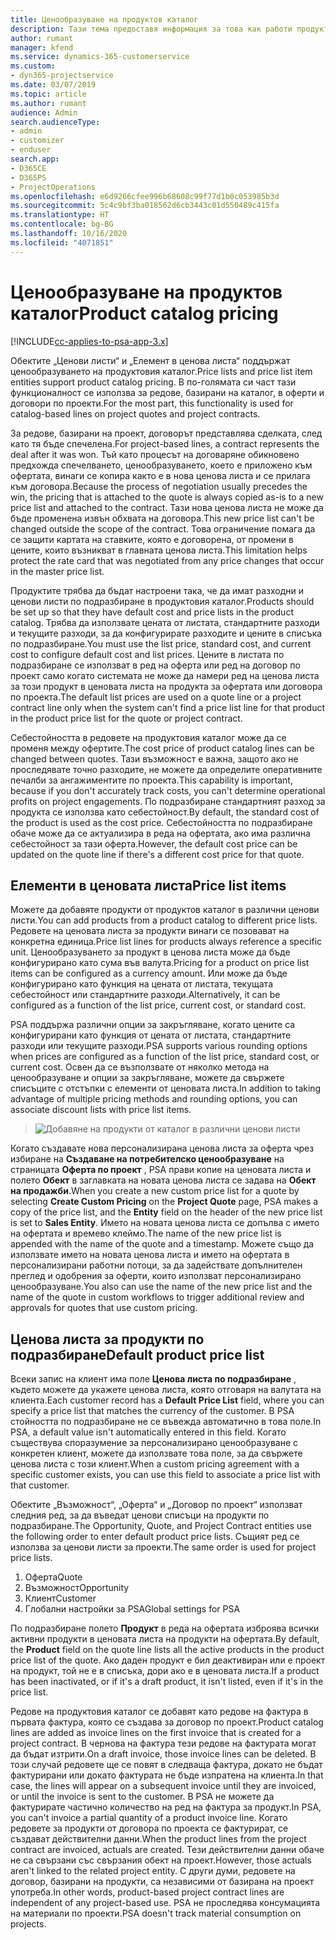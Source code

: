 ```yaml
---
title: Ценообразуване на продуктов каталог
description: Тази тема предоставя информация за това как работи продуктовият каталог в Dynamics 365 Project Service Automation (PSA).
author: rumant
manager: kfend
ms.service: dynamics-365-customerservice
ms.custom:
- dyn365-projectservice
ms.date: 03/07/2019
ms.topic: article
ms.author: rumant
audience: Admin
search.audienceType:
- admin
- customizer
- enduser
search.app:
- D365CE
- D365PS
- ProjectOperations
ms.openlocfilehash: e6d9266cfee996b68608c99f77d1b0c053985b3d
ms.sourcegitcommit: 5c4c9bf3ba018562d6cb3443c01d550489c415fa
ms.translationtype: HT
ms.contentlocale: bg-BG
ms.lasthandoff: 10/16/2020
ms.locfileid: "4071851"
---
```

# <a name="product-catalog-pricing"></a><span data-ttu-id="e9494-103">Ценообразуване на продуктов каталог</span><span class="sxs-lookup"><span data-stu-id="e9494-103">Product catalog pricing</span></span> 

[!INCLUDE[cc-applies-to-psa-app-3.x](../includes/cc-applies-to-psa-app-3x.md)]


<span data-ttu-id="e9494-104">Обектите „Ценови листи“ и „Елемент в ценова листа“ поддържат ценообразуването на продуктовия каталог.</span><span class="sxs-lookup"><span data-stu-id="e9494-104">Price lists and price list item entities support product catalog pricing.</span></span> <span data-ttu-id="e9494-105">В по-голямата си част тази функционалност се използва за редове, базирани на каталог, в оферти и договори по проекти.</span><span class="sxs-lookup"><span data-stu-id="e9494-105">For the most part, this functionality is used for catalog-based lines on project quotes and project contracts.</span></span>

<span data-ttu-id="e9494-106">За редове, базирани на проект, договорът представлява сделката, след като тя бъде спечелена.</span><span class="sxs-lookup"><span data-stu-id="e9494-106">For project-based lines, a contract represents the deal after it was won.</span></span> <span data-ttu-id="e9494-107">Тъй като процесът на договаряне обикновено предхожда спечелването, ценообразуването, което е приложено към офертата, винаги се копира както е в нова ценова листа и се прилага към договора.</span><span class="sxs-lookup"><span data-stu-id="e9494-107">Because the process of negotiation usually precedes the win, the pricing that is attached to the quote is always copied as-is to a new price list and attached to the contract.</span></span> <span data-ttu-id="e9494-108">Тази нова ценова листа не може да бъде променена извън обхвата на договора.</span><span class="sxs-lookup"><span data-stu-id="e9494-108">This new price list can't be changed outside the scope of the contract.</span></span> <span data-ttu-id="e9494-109">Това ограничение помага да се защити картата на ставките, която е договорена, от промени в цените, които възникват в главната ценова листа.</span><span class="sxs-lookup"><span data-stu-id="e9494-109">This limitation helps protect the rate card that was negotiated from any price changes that occur in the master price list.</span></span>

<span data-ttu-id="e9494-110">Продуктите трябва да бъдат настроени така, че да имат разходни и ценови листи по подразбиране в продуктовия каталог.</span><span class="sxs-lookup"><span data-stu-id="e9494-110">Products should be set up so that they have default cost and price lists in the product catalog.</span></span> <span data-ttu-id="e9494-111">Трябва да използвате цената от листата, стандартните разходи и текущите разходи, за да конфигурирате разходите и цените в списъка по подразбиране.</span><span class="sxs-lookup"><span data-stu-id="e9494-111">You must use the list price, standard cost, and current cost to configure default cost and list prices.</span></span> <span data-ttu-id="e9494-112">Цените в листата по подразбиране се използват в ред на оферта или ред на договор по проект само когато системата не може да намери ред на ценова листа за този продукт в ценовата листа на продукта за офертата или договора по проекта.</span><span class="sxs-lookup"><span data-stu-id="e9494-112">The default list prices are used on a quote line or a project contract line only when the system can't find a price list line for that product in the product price list for the quote or project contract.</span></span>

<span data-ttu-id="e9494-113">Себестойността в редовете на продуктовия каталог може да се променя между офертите.</span><span class="sxs-lookup"><span data-stu-id="e9494-113">The cost price of product catalog lines can be changed between quotes.</span></span> <span data-ttu-id="e9494-114">Тази възможност е важна, защото ако не проследявате точно разходите, не можете да определите оперативните печалби за ангажиментите по проекта.</span><span class="sxs-lookup"><span data-stu-id="e9494-114">This capability is important, because if you don't accurately track costs, you can't determine operational profits on project engagements.</span></span> <span data-ttu-id="e9494-115">По подразбиране стандартният разход за продукта се използва като себестойност.</span><span class="sxs-lookup"><span data-stu-id="e9494-115">By default, the standard cost of the product is used as the cost price.</span></span> <span data-ttu-id="e9494-116">Себестойността по подразбиране обаче може да се актуализира в реда на офертата, ако има различна себестойност за тази оферта.</span><span class="sxs-lookup"><span data-stu-id="e9494-116">However, the default cost price can be updated on the quote line if there's a different cost price for that quote.</span></span>

## <a name="price-list-items"></a><span data-ttu-id="e9494-117">Елементи в ценовата листа</span><span class="sxs-lookup"><span data-stu-id="e9494-117">Price list items</span></span>

<span data-ttu-id="e9494-118">Можете да добавяте продукти от продуктов каталог в различни ценови листи.</span><span class="sxs-lookup"><span data-stu-id="e9494-118">You can add products from a product catalog to different price lists.</span></span> <span data-ttu-id="e9494-119">Редовете на ценовата листа за продукти винаги се позовават на конкретна единица.</span><span class="sxs-lookup"><span data-stu-id="e9494-119">Price list lines for products always reference a specific unit.</span></span> <span data-ttu-id="e9494-120">Ценообразуването за продукт в ценова листа може да бъде конфигурирано като сума във валута.</span><span class="sxs-lookup"><span data-stu-id="e9494-120">Pricing for a product on price list items can be configured as a currency amount.</span></span> <span data-ttu-id="e9494-121">Или може да бъде конфигурирано като функция на цената от листата, текущата себестойност или стандартните разходи.</span><span class="sxs-lookup"><span data-stu-id="e9494-121">Alternatively, it can be configured as a function of the list price, current cost, or standard cost.</span></span>

<span data-ttu-id="e9494-122">PSA поддържа различни опции за закръгляване, когато цените са конфигурирани като функция от цената от листата, стандартните разходи или текущите разходи.</span><span class="sxs-lookup"><span data-stu-id="e9494-122">PSA supports various rounding options when prices are configured as a function of the list price, standard cost, or current cost.</span></span> <span data-ttu-id="e9494-123">Освен да се възползвате от няколко метода на ценообразуване и опции за закръгляване, можете да свържете списъците с отстъпки с елементи от ценовата листа.</span><span class="sxs-lookup"><span data-stu-id="e9494-123">In addition to taking advantage of multiple pricing methods and rounding options, you can associate discount lists with price list items.</span></span> 

> ![Добавяне на продукти от каталог в различни ценови листи](media/basic-guide-16.png)

<span data-ttu-id="e9494-125">Когато създавате нова персонализирана ценова листа за оферта чрез избиране на **Създаване на потребителско ценообразуване** на страницата **Оферта по проект** , PSA прави копие на ценовата листа и полето **Обект** в заглавката на новата ценова листа се задава на **Обект на продажби**.</span><span class="sxs-lookup"><span data-stu-id="e9494-125">When you create a new custom price list for a quote by selecting **Create Custom Pricing** on the **Project Quote** page, PSA makes a copy of the price list, and the **Entity** field on the header of the new price list is set to **Sales Entity**.</span></span> <span data-ttu-id="e9494-126">Името на новата ценова листа се допълва с името на офертата и времево клеймо.</span><span class="sxs-lookup"><span data-stu-id="e9494-126">The name of the new price list is appended with the name of the quote and a timestamp.</span></span> <span data-ttu-id="e9494-127">Можете също да използвате името на новата ценова листа и името на офертата в персонализирани работни потоци, за да задействате допълнителен преглед и одобрения за оферти, които използват персонализирано ценообразуване.</span><span class="sxs-lookup"><span data-stu-id="e9494-127">You also can use the name of the new price list and the name of the quote in custom workflows to trigger additional review and approvals for quotes that use custom pricing.</span></span>

 
## <a name="default-product-price-list"></a><span data-ttu-id="e9494-128">Ценова листа за продукти по подразбиране</span><span class="sxs-lookup"><span data-stu-id="e9494-128">Default product price list</span></span>
<span data-ttu-id="e9494-129">Всеки запис на клиент има поле **Ценова листа по подразбиране** , където можете да укажете ценова листа, която отговаря на валутата на клиента.</span><span class="sxs-lookup"><span data-stu-id="e9494-129">Each customer record has a **Default Price List** field, where you can specify a price list that matches the currency of the customer.</span></span> <span data-ttu-id="e9494-130">В PSA стойността по подразбиране не се въвежда автоматично в това поле.</span><span class="sxs-lookup"><span data-stu-id="e9494-130">In PSA, a default value isn't automatically entered in this field.</span></span> <span data-ttu-id="e9494-131">Когато съществува споразумение за персонализирано ценообразуване с конкретен клиент, можете да използвате това поле, за да свържете ценова листа с този клиент.</span><span class="sxs-lookup"><span data-stu-id="e9494-131">When a custom pricing agreement with a specific customer exists, you can use this field to associate a price list with that customer.</span></span>

<span data-ttu-id="e9494-132">Обектите „Възможност“, „Оферта“ и „Договор по проект“ използват следния ред, за да въведат ценови списъци на продукти по подразбиране.</span><span class="sxs-lookup"><span data-stu-id="e9494-132">The Opportunity, Quote, and Project Contract entities use the following order to enter default product price lists.</span></span> <span data-ttu-id="e9494-133">Същият ред се използва за ценови листи за проекти.</span><span class="sxs-lookup"><span data-stu-id="e9494-133">The same order is used for project price lists.</span></span>

1.  <span data-ttu-id="e9494-134">Оферта</span><span class="sxs-lookup"><span data-stu-id="e9494-134">Quote</span></span>
2.  <span data-ttu-id="e9494-135">Възможност</span><span class="sxs-lookup"><span data-stu-id="e9494-135">Opportunity</span></span>
3.  <span data-ttu-id="e9494-136">Клиент</span><span class="sxs-lookup"><span data-stu-id="e9494-136">Customer</span></span>
4.  <span data-ttu-id="e9494-137">Глобални настройки за PSA</span><span class="sxs-lookup"><span data-stu-id="e9494-137">Global settings for PSA</span></span>

<span data-ttu-id="e9494-138">По подразбиране полето **Продукт** в реда на офертата изброява всички активни продукти в ценовата листа на продукти на офертата.</span><span class="sxs-lookup"><span data-stu-id="e9494-138">By default, the **Product** field on the quote line lists all the active products in the product price list of the quote.</span></span> <span data-ttu-id="e9494-139">Ако даден продукт е бил деактивиран или е проект на продукт, той не е в списъка, дори ако е в ценовата листа.</span><span class="sxs-lookup"><span data-stu-id="e9494-139">If a product has been inactivated, or if it's a draft product, it isn't listed, even if it's in the price list.</span></span> 

<span data-ttu-id="e9494-140">Редове на продуктовия каталог се добавят като редове на фактура в първата фактура, която се създава за договор по проект.</span><span class="sxs-lookup"><span data-stu-id="e9494-140">Product catalog lines are added as invoice lines on the first invoice that is created for a project contract.</span></span> <span data-ttu-id="e9494-141">В чернова на фактура тези редове на фактурата могат да бъдат изтрити.</span><span class="sxs-lookup"><span data-stu-id="e9494-141">On a draft invoice, those invoice lines can be deleted.</span></span> <span data-ttu-id="e9494-142">В този случай редовете ще се повят в следваща фактура, докато не бъдат фактурирани или докато фактурата не бъде изпратена на клиента.</span><span class="sxs-lookup"><span data-stu-id="e9494-142">In that case, the lines will appear on a subsequent invoice until they are invoiced, or until the invoice is sent to the customer.</span></span> <span data-ttu-id="e9494-143">В PSA не можете да фактурирате частично количество на ред на фактура за продукт.</span><span class="sxs-lookup"><span data-stu-id="e9494-143">In PSA, you can't invoice a partial quantity of a product invoice line.</span></span> <span data-ttu-id="e9494-144">Когато редовете за продукти от договора по проекта се фактурират, се създават действителни данни.</span><span class="sxs-lookup"><span data-stu-id="e9494-144">When the product lines from the project contract are invoiced, actuals are created.</span></span> <span data-ttu-id="e9494-145">Тези действителни данни обаче не са свързани със свързания обект на проект.</span><span class="sxs-lookup"><span data-stu-id="e9494-145">However, those actuals aren't linked to the related project entity.</span></span> <span data-ttu-id="e9494-146">С други думи, редовете на договор, базирани на продукти, са независими от базирана на проект употреба.</span><span class="sxs-lookup"><span data-stu-id="e9494-146">In other words, product-based project contract lines are independent of any project-based use.</span></span> <span data-ttu-id="e9494-147">PSA не проследява консумацията на материали по проекти.</span><span class="sxs-lookup"><span data-stu-id="e9494-147">PSA doesn't track material consumption on projects.</span></span>
